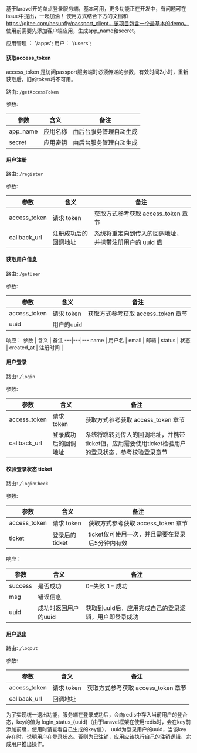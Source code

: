 基于laravel开的单点登录服务端，基本可用，更多功能正在开发中，有问题可在issue中提出，一起加油！
使用方式结合下方的文档和 https://gitee.com/hesunfly/passport_client，该项目包含一个最基本的demo。
使用前需要先添加客户端应用，生成app_name和secret。

应用管理 ： '/apps';
用户： '/users';

#### 获取access_token
access_token 是访问passport服务端时必须传递的参数，有效时间2小时，重新获取后，旧的token将不可用。

路由: `/getAccessToken`

参数:

参数 | 含义 | 备注
---|---|---
app_name | 应用名称 | 由后台服务管理自动生成
secret | 应用密钥 | 由后台服务管理自动生成

#### 用户注册

路由: `/register`

参数:

参数 | 含义 | 备注
---|---|---
access_token | 请求 token | 获取方式参考获取 access_token 章节
callback_url | 注册成功后的回调地址 | 系统将重定向到传入的回调地址，并携带注册用户的 uuid 值

#### 获取用户信息

路由: `/getUser`

参数:

参数 | 含义 | 备注
---|---|---
access_token | 请求 token | 获取方式参考获取 access_token 章节
uuid | 用户的uuid | 

响应：
参数 | 含义 | 备注
---|---|---
name | 用户名 | 
email | 邮箱 | 
status | 状态 | 
created_at | 注册时间 | 

#### 用户登录

路由: `/login`

参数:

参数 | 含义 | 备注
---|---|---
access_token | 请求 token | 获取方式参考获取 access_token 章节
callback_url | 登录成功后的回调地址 | 系统将跳转到传入的回调地址，并携带ticket值，应用需要使用ticket检验用户的登录状态，参考校验登录章节


#### 校验登录状态 ticket

路由: `/loginCheck`

参数:

参数 | 含义 | 备注
---|---|---
access_token | 请求 token | 获取方式参考获取 access_token 章节
ticket | 登录后的ticket | ticket仅可使用一次，并且需要在登录后5分钟内有效

响应：

参数 | 含义 | 备注
---|---|---
success | 是否成功 | 0=失败 1= 成功
msg | 错误信息 | 
uuid |成功时返回用户的uuid | 获取到uuid后，应用完成自己的登录逻辑，用户即登录成功 


#### 用户退出

路由: `/logout`

参数:

参数 | 含义 | 备注
---|---|---
access_token | 请求 token | 获取方式参考获取 access_token 章节
callback_url | 回调地址 | 

为了实现统一退出功能，服务端在登录成功后，会向redis中存入当前用户的登台态，key的值为 login_status_{uuid}（由于laravel框架在使用redis时，会在key前添加前缀，使用时请查看自己生成的key值）， uuid为登录用户的uuid，当该key存在时，说明用户在登录状态。否则为已注销，应用应该执行自己的注销逻辑，完成用户推出操作。
